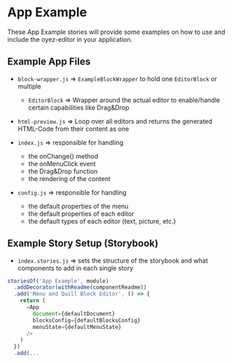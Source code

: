 # App Example

These App Example stories will provide some examples on how to use and include the oyez-editor in your application.

## Example App Files

* `block-wrapper.js` => `ExampleBlockWrapper` to hold one `EditorBlock` or multiple  
  - `EditorBlock` => Wrapper around the actual editor to enable/handle certain capabilities like Drag&Drop

* `html-preview.js` => Loop over all editors and returns the generated HTML-Code from their content as one

* `index.js` => responsible for handling
  - the onChange() method
  - the onMenuClick event
  - the Drag&Drop function
  - the rendering of the content


* `config.js` => responsible for handling
  - the default properties of the menu
  - the default properties of each editor
  - the default types of each editor (text, picture, etc.)

## Example Story Setup (Storybook)

* `index.stories.js` => sets the structure of the storybook and what components to add in each single story

```js
storiesOf('App Example', module)
  .addDecorator(withReadme(componentReadme))
  .add('Menu and Quill Block Editor', () => {
    return (
      <App
        document={defaultDocument}
        blocksConfig={defaultBlocksConfig}
        menuState={defaultMenuState}
      />
    )
  })
  .add(...
```
